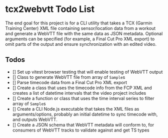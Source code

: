 # tcx2webvtt Todo List

The end goal for this project is for a CLI utility that takes a TCX (Garmin Training Center)
XML file containing sensor/location data from a workout and generate a WebVTT file with the
same data as JSON metadata. Optional arguments can be specified (for example, a Final Cut
Pro XML export) to omit parts of the output and ensure synchronization with an edited video.

## Todos

- [] Set up vitest browser testing that will enable testing of WebVTT output
- [] Class to generate WebVTT file from array of `Sample`s
- [] Parse timecode data from a Final Cut Pro XML export
- [] Create a class that uses the timecode info from the FCP XML and creates a list of
  datetime intervals that the video project includes
- [] Create a function or class that uses the time interval series to filter array of
  `Sample`s
- [] Create a CLI Node.js executable that takes the XML files as arguments/options, probably
  an initial datetime to sync timecode with, and outputs WebVTT.
- [] Create a JSON schema that WebVTT metadata will conform to, for consumers of WebVTT
  tracks to validate against and get TS types
